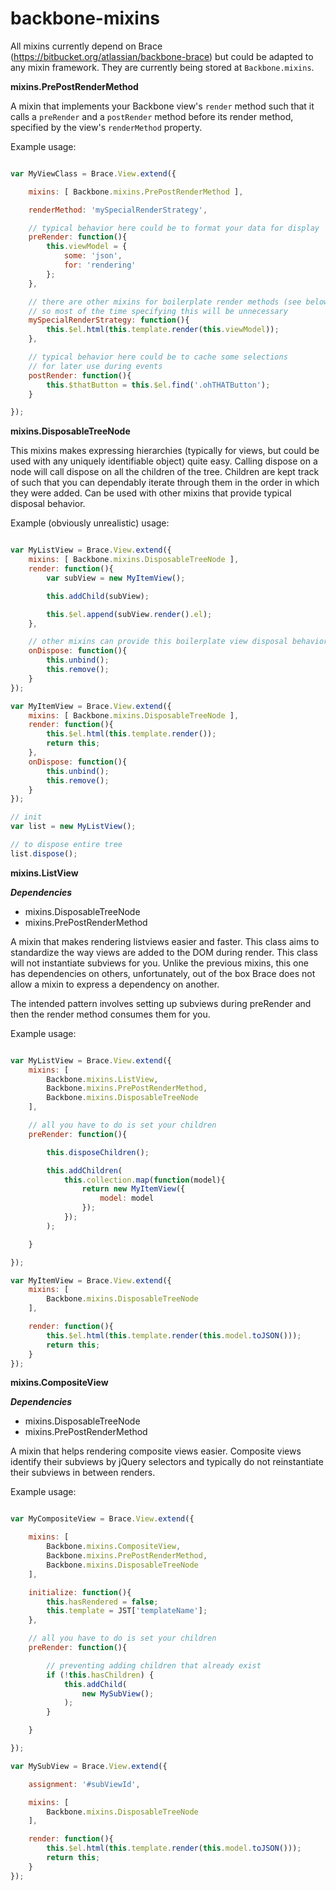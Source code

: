 backbone-mixins
===============

All mixins currently depend on Brace (https://bitbucket.org/atlassian/backbone-brace) but could be adapted to
any mixin framework. They are currently being stored at `Backbone.mixins`.

**mixins.PrePostRenderMethod**

A mixin that implements your Backbone view's `render` method such
that it calls a `preRender` and a `postRender` method before its
render method, specified by the view's `renderMethod` property.

Example usage:

```js

var MyViewClass = Brace.View.extend({

    mixins: [ Backbone.mixins.PrePostRenderMethod ],

    renderMethod: 'mySpecialRenderStrategy',

    // typical behavior here could be to format your data for display
    preRender: function(){
        this.viewModel = {
            some: 'json',
            for: 'rendering'
        };
    },

    // there are other mixins for boilerplate render methods (see below)
    // so most of the time specifying this will be unnecessary
    mySpecialRenderStrategy: function(){
        this.$el.html(this.template.render(this.viewModel));
    },

    // typical behavior here could be to cache some selections
    // for later use during events
    postRender: function(){
        this.$thatButton = this.$el.find('.ohTHATButton');
    }

});

```

**mixins.DisposableTreeNode**

This mixins makes expressing hierarchies (typically for views, but could be
used with any uniquely identifiable object) quite easy.
Calling dispose on a node will call dispose on all the children of the tree.
Children are kept track of such that you can dependably iterate through them
in the order in which they were added. Can be used with other mixins that provide
typical disposal behavior.

Example (obviously unrealistic) usage:

```js

var MyListView = Brace.View.extend({
    mixins: [ Backbone.mixins.DisposableTreeNode ],
    render: function(){
        var subView = new MyItemView();

        this.addChild(subView);

        this.$el.append(subView.render().el);
    },

    // other mixins can provide this boilerplate view disposal behavior
    onDispose: function(){
        this.unbind();
        this.remove();
    }
});

var MyItemView = Brace.View.extend({
    mixins: [ Backbone.mixins.DisposableTreeNode ],
    render: function(){
        this.$el.html(this.template.render());
        return this;
    },
    onDispose: function(){
        this.unbind();
        this.remove();
    }
});

// init
var list = new MyListView();

// to dispose entire tree
list.dispose();

```

**mixins.ListView**

***Dependencies***
-	mixins.DisposableTreeNode
-   mixins.PrePostRenderMethod

A mixin that makes rendering listviews easier and faster.
This class aims to standardize the way views are added to the
DOM during render. This class will not instantiate subviews
for you. Unlike the previous mixins, this one has dependencies on
others, unfortunately, out of the box Brace does not allow a mixin
to express a dependency on another.

The intended pattern involves setting up subviews during
preRender and then the render method consumes them for you.

Example usage:
```js

var MyListView = Brace.View.extend({
    mixins: [
        Backbone.mixins.ListView,
        Backbone.mixins.PrePostRenderMethod,
        Backbone.mixins.DisposableTreeNode
    ],

    // all you have to do is set your children
    preRender: function(){

        this.disposeChildren();

        this.addChildren(
            this.collection.map(function(model){
                return new MyItemView({
                    model: model
                });
            });
        );

    }

});

var MyItemView = Brace.View.extend({
    mixins: [
        Backbone.mixins.DisposableTreeNode
    ],

    render: function(){
        this.$el.html(this.template.render(this.model.toJSON()));
        return this;
    }
});


```

**mixins.CompositeView**

***Dependencies***
-	mixins.DisposableTreeNode
-   mixins.PrePostRenderMethod

A mixin that helps rendering composite views easier. Composite
views identify their subviews by jQuery selectors and typically do not
reinstantiate their subviews in between renders.

Example usage:

```js

var MyCompositeView = Brace.View.extend({

    mixins: [
        Backbone.mixins.CompositeView,
        Backbone.mixins.PrePostRenderMethod,
        Backbone.mixins.DisposableTreeNode
    ],

    initialize: function(){
        this.hasRendered = false;
        this.template = JST['templateName'];
    },

    // all you have to do is set your children
    preRender: function(){

        // preventing adding children that already exist
        if (!this.hasChildren) {
            this.addChild(
                new MySubView();
            );
        }

    }

});

var MySubView = Brace.View.extend({

    assignment: '#subViewId',

    mixins: [
        Backbone.mixins.DisposableTreeNode
    ],

    render: function(){
        this.$el.html(this.template.render(this.model.toJSON()));
        return this;
    }
});

```
